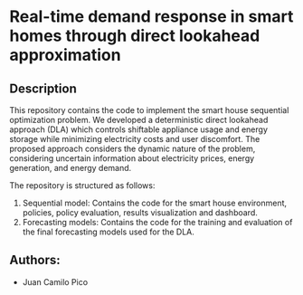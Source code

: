 # Real-time demand response in smart homes through direct lookahead approximation

## Description

This repository contains the code to implement the smart house sequential optimization problem. We developed a deterministic 
direct lookahead approach (DLA) which controls shiftable appliance usage and energy storage while minimizing electricity costs and user discomfort.
The proposed approach considers the dynamic nature of the problem, considering uncertain information about electricity prices, energy generation, and energy demand.

The repository is structured as follows:
1. Sequential model: Contains the code for the smart house environment, policies, policy evaluation, results visualization and dashboard.
2. Forecasting models: Contains the code for the training and evaluation of the final forecasting models used for the DLA.

## Authors:
* Juan Camilo Pico


